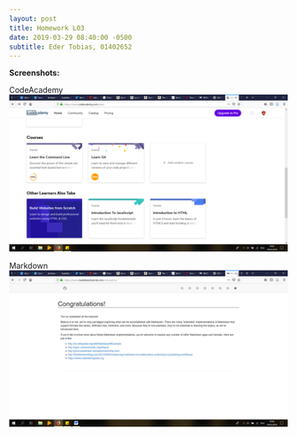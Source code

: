 ```yaml
---
layout: post
title: Homework L03
date: 2019-03-29 08:40:00 -0500
subtitle: Eder Tobias, 01402652
---
```


**Screenshots:**

CodeAcademy
![Code Academy](../img/GitCodeAc.png)

Markdown
![Markdown](../img/Markdown.png)
